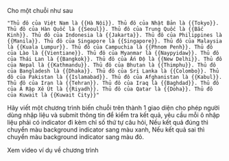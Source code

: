 Cho một chuỗi như sau

```
"Thủ đô của Việt Nam là {{Hà Nội}}. Thủ đô của Nhật Bản là {{Tokyo}}. Thủ đô của Hàn Quốc là {{Seoul}}. Thủ đô của Trung Quốc là {{Bắc Kinh}}. Thủ đô của Indonesia là {{Jakarta}}. Thủ đô của Philippines là {{Manila}}. Thủ đô của Singapore là {{Singapore}}. Thủ đô của Malaysia là {{Kuala Lumpur}}. Thủ đô của Campuchia là {{Phnom Penh}}. Thủ đô của Lào là {{Vientiane}}. Thủ đô của Myanmar là {{Naypyidaw}}. Thủ đô của Thái Lan là {{Bangkok}}. Thủ đô của Ấn Độ là {{New Delhi}}. Thủ đô của Nepal là {{Kathmandu}}. Thủ đô của Bhutan là {{Thimphu}}. Thủ đô của Bangladesh là {{Dhaka}}. Thủ đô của Sri Lanka là {{Colombo}}. Thủ đô của Pakistan là {{Islamabad}}. Thủ đô của Afghanistan là {{Kabul}}. Thủ đô của Iran là {{Tehran}}. Thủ đô của Iraq là {{Baghdad}}. Thủ đô của Ả Rập Xê Út là {{Riyadh}}. Thủ đô của Qatar là {{Doha}}. Thủ đô của Kuwait là {{Kuwait City}}"

```

Hãy viết một chương trình biến chuỗi trên thành 1 giao diện cho phép người dùng nhập liệu và submit thông tin để kiểm
tra kết quả, yêu cầu mỗi ô nhập liệu phải có indicator đi kèm chỉ số thứ tự câu hỏi,
Nếu kết quả đúng thì chuyển màu background indicator sang màu xanh,
Nếu kết quả sai thì chuyển màu background indicator sang màu đỏ.

Xem video ví dụ về chương trình


